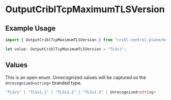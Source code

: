 # OutputCriblTcpMaximumTLSVersion

## Example Usage

```typescript
import { OutputCriblTcpMaximumTLSVersion } from "cribl-control-plane/models";

let value: OutputCriblTcpMaximumTLSVersion = "TLSv1";
```

## Values

This is an open enum. Unrecognized values will be captured as the `Unrecognized<string>` branded type.

```typescript
"TLSv1" | "TLSv1.1" | "TLSv1.2" | "TLSv1.3" | Unrecognized<string>
```
